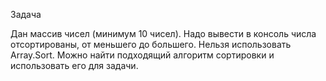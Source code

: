 Задача

Дан массив чисел (минимум 10 чисел). Надо вывести в консоль числа отсортированы, от меньшего до большего.
Нельзя использовать Array.Sort. Можно найти подходящий алгоритм сортировки и использовать его для задачи.
